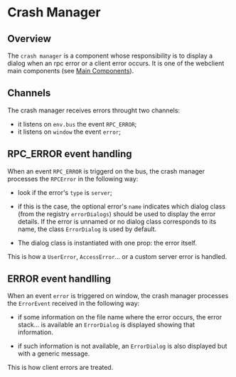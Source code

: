 # Crash Manager

## Overview

The `crash manager` is a component whose responsibility is to display a dialog
when an rpc error or a client error occurs. It is one of the webclient main
components (see [Main Components](main_components.md)).

## Channels

The crash manager receives errors throught two channels:

- it listens on `env.bus` the event `RPC_ERROR`;
- it listens on `window` the event `error`;

## RPC_ERROR event handling

When an event `RPC_ERROR` is triggerd on the bus, the crash manager processes the
`RPCError` in the following way:

- look if the error's `type` is `server`;

- if this is the case, the optional error's `name` indicates which dialog class
  (from the registry `errorDialogs`) should be used to display the error details.
  If the error is unnamed or no dialog class corresponds to its name, the class
  `ErrorDialog` is used by default.

- The dialog class is instantiated with one prop: the error itself.

This is how a `UserError`, `AccessError`... or a custom server error is handled.

## ERROR event handlling

When an event `error` is triggered on window, the crash manager processes the `ErrorEvent`
received in the following way:

- if some information on the file name where the error occurs, the error stack... is available
  an `ErrorDialog` is displayed showing that information.

- if such information is not available, an `ErrorDialog` is also displayed but with a generic message.

This is how client errors are treated.
